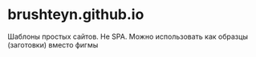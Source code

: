 # brushteyn.github.io
Шаблоны простых сайтов. Не SPA. Можно использовать как образцы (заготовки) вместо фигмы
